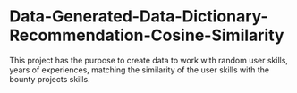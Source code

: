 # Data-Generated-Data-Dictionary-Recommendation-Cosine-Similarity

This project has the purpose to create data to work with random user skills, years of experiences, matching the similarity of the user skills with the bounty projects skills.
